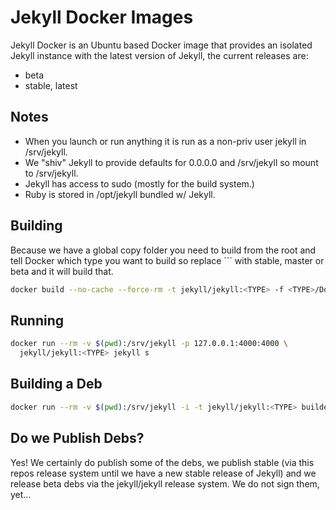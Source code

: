 # Jekyll Docker Images

Jekyll Docker is an Ubuntu based Docker image that provides an isolated Jekyll
instance with the latest version of Jekyll, the current releases are:

* beta
* stable, latest

## Notes
  * When you launch or run anything it is run as a non-priv user jekyll in /srv/jekyll.
  * We "shiv" Jekyll to provide defaults for 0.0.0.0 and /srv/jekyll so mount to /srv/jekyll.
  * Jekyll has access to sudo (mostly for the build system.)
  * Ruby is stored in /opt/jekyll bundled w/ Jekyll.

## Building

Because we have a global copy folder you need to build from the root and tell
Docker which type you want to build so replace `<TYPE>`` with stable, master or
beta and it will build that.

```sh
docker build --no-cache --force-rm -t jekyll/jekyll:<TYPE> -f <TYPE>/Dockerfile .
```

## Running

```sh
docker run --rm -v $(pwd):/srv/jekyll -p 127.0.0.1:4000:4000 \
  jekyll/jekyll:<TYPE> jekyll s
```

## Building a Deb

```sh
docker run --rm -v $(pwd):/srv/jekyll -i -t jekyll/jekyll:<TYPE> buildeb
```

## Do we Publish Debs?

Yes! We certainly do publish some of the debs, we publish stable (via this
repos release system until we have a new stable release of Jekyll) and we release
beta debs via the jekyll/jekyll release system.  We do not sign them, yet...
